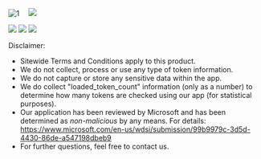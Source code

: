 ![1](https://i.ibb.co/PGNLDrH/TVC-mainlogo-forgithub1.png)
⠀
![](https://i.ibb.co/8jP9s5q/TVC-sellixdesign1.png)

![](https://i.ibb.co/syjdR6x/TVC-sellixdesign2.png)
[![](https://i.ibb.co/RpBzqt5/TVC-sellixdesign3.png)](https://github.com/TokenverseTools/Twitter-Token-Checker/releases/download/v1.0/TOKENVERSE-Twitter-Token-Checker.zip)
[![](https://i.ibb.co/nQfv36k/TVC-sellixdesign4.png)](https://tokenverse.store)

 
Disclaimer:
- Sitewide Terms and Conditions apply to this product.
- We do not collect, process or use any type of token information.
- We do not capture or store any sensitive data within the app.
- We do collect "loaded_token_count" information (only as a number) to determine how many tokens are checked using our app (for statistical purposes).
- Our application has been reviewed by Microsoft and has been determined as *non-malicious* by any means. For details: https://www.microsoft.com/en-us/wdsi/submission/99b9979c-3d5d-4430-86de-a547198dbeb9
- For further questions, feel free to contact us.
